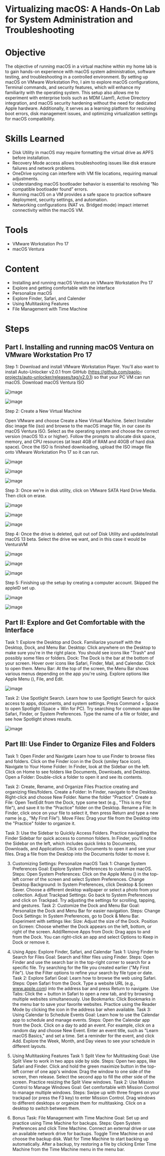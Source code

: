 # Virtualizing macOS: A Hands-On Lab for System Administration and Troubleshooting

# Objective

The objective of running macOS in a virtual machine within my home lab is to gain hands-on experience with macOS system administration, software testing, and troubleshooting in a controlled environment. By setting up macOS on VMware Workstation Pro, I aim to explore macOS configurations, Terminal commands, and security features, which will enhance my familiarity with the operating system. This setup also allows me to experiment with enterprise tools such as MDM (Jamf), Active Directory integration, and macOS security hardening without the need for dedicated Apple hardware. Additionally, it serves as a learning platform for resolving boot errors, disk management issues, and optimizing virtualization settings for macOS compatibility.

# Skills Learned

- Disk Utility in macOS may require formatting the virtual drive as APFS before installation.
- Recovery Mode access allows troubleshooting issues like disk erasure failures and network problems.
- OneDrive syncing can interfere with VM file locations, requiring manual adjustments.
- Understanding macOS bootloader behavior is essential to resolving “No compatible bootloader found” errors.
- Running macOS on a VM provides a safe space to practice software deployment, security settings, and automation.
- Networking configurations (NAT vs. Bridged mode) impact internet connectivity within the macOS VM.

# Tools

- VMware Workstation Pro 17
- macOS Ventura

# Content

- Installing and running macOS Ventura on VMware Workstation Pro 17
- Explore and getting comfortable with the interface
- Personalize macOS
- Explore Finder, Safari, and Calender
- Using Multitasking Features
- File Management with Time Machine

# Steps

## Part I. Installing and running macOS Ventura on VMware Workstation Pro 17

Step 1: Download and install VMware Workstation Player. You'll also want to install Auto-Unlocker v2.0.1 from GitHub (https://github.com/paolo-projects/auto-unlocker/releases/tag/v2.0.1) so that your PC VM can run macOS. Download macOS Ventura ISO 

![image](https://github.com/user-attachments/assets/1dcc2c30-7785-4f1f-b216-f839e9b2b20a)

![image](https://github.com/user-attachments/assets/0429cd8a-2bda-45b8-9d97-b0580d8b2e52)

Step 2: Create a New Virtual Machine

Open VMware and choose Create a New Virtual Machine. Select Installer disc image file (iso) and browse to the macOS image file, in our case its macOS Ventura ISO. Select as the operating system and choose the correct version (macOS 10.x or higher). Follow the prompts to allocate disk space, memory, and CPU resources (at least 4GB of RAM and 40GB of hard disk space). Once the ISO is finished downloading, upload the ISO image file onto VMware Workstation Pro 17 so it can run.

![image](https://github.com/user-attachments/assets/31ff9dec-33fa-4d89-b809-99db7447e1d9)

![image](https://github.com/user-attachments/assets/dc9c8a99-7850-43a0-8917-fa31c49cc868)

![image](https://github.com/user-attachments/assets/a7c54330-54fc-4d03-9bb4-7bac7676b020)

Step 3: Once we're in disk utility, click on VMware SATA Hard Drive Media. Then click on erase. 

![image](https://github.com/user-attachments/assets/9087ea2b-f352-457a-bd26-3cc614bbd357)

![image](https://github.com/user-attachments/assets/c16cca9d-eaf2-41de-a54b-38ff24bcc7b6)

![image](https://github.com/user-attachments/assets/8499db94-b437-4fb6-9e0a-7213c78e6f21)

Step 4: Once the drive is deleted, quit out oof Disk Utility and update/install macOS 13 beta. Select the drive we want, and in this case it would be VenturaVM

![image](https://github.com/user-attachments/assets/ae18a6a8-b7ab-4523-a0ec-7cdd1667ba69)

![image](https://github.com/user-attachments/assets/5da0e0fe-e64d-4240-8257-cfa5cd5610ea)

![image](https://github.com/user-attachments/assets/f6564988-1c27-4426-874e-e0bd856bfc45)

Step 5: Finishing up the setup by creating a computer account. Skipped the appleID set up.

![image](https://github.com/user-attachments/assets/73bbabe1-ee48-49b6-bb29-18aa4b11806d)

![image](https://github.com/user-attachments/assets/a9d8d78d-ce16-4c0f-9206-22ca5f4543a8)

## Part II: Explore and Get Comfortable with the Interface

Task 1: Explore the Desktop and Dock. Familiarize yourself with the Desktop, Dock, and Menu Bar.
Desktop: Click anywhere on the Desktop to make sure you're in the right place. You should see icons like "Trash" and possibly some files or folders. Dock: The Dock is the bar at the bottom of your screen. Hover over icons like Safari, Finder, Mail, and Calendar. Click to open them. Menu Bar: At the top of the screen, the Menu Bar shows various menus depending on the app you're using. Explore options like Apple Menu (), File, and Edit.

![image](https://github.com/user-attachments/assets/ef1510e7-804f-43e3-aad1-7f42f57ba2d3)

Task 2: Use Spotlight Search. Learn how to use Spotlight Search for quick access to apps, documents, and system settings.
Press Command + Space to open Spotlight (Space + Win for PC). Try searching for common apps like Safari, Finder, or System Preferences. Type the name of a file or folder, and see how Spotlight shows results.

![image](https://github.com/user-attachments/assets/3f899534-7077-4ed5-b25a-bc0be2dbfe68)

## Part III: Use Finder to Organize Files and Folders

Task 1: Open Finder and Navigate
Learn how to use Finder to browse files and folders. Click on the Finder icon in the Dock (smiley face icon).
Navigate to Your Home Folder: In Finder, look at the Sidebar on the left. Click on Home to see folders like Documents, Downloads, and Desktop. Open a Folder: Double-click a folder to open it and see its contents.

Task 2: Create, Rename, and Organize Files
Practice creating and organizing files/folders. Create a Folder: In Finder, navigate to the Desktop. Right-click and choose New Folder. Name the folder "Practice". Create a File: Open TextEdit from the Dock, type some text (e.g., "This is my first file"), and save it to the "Practice" folder on the Desktop. Rename a File: In Finder, click once on your file to select it, then press Return and type a new name (e.g., "My First File"). Move Files: Drag your file from the Desktop into the "Practice" folder to organize it.

Task 3: Use the Sidebar to Quickly Access Folders. Practice navigating the Finder Sidebar for quick access to common folders. In Finder, you'll notice the Sidebar on the left, which includes quick links to Documents, Downloads, and Applications. Click on Documents to open it and see your files. Drag a file from the Desktop into the Documents folder to move it.

3. Customizing Settings: Personalize macOS
Task 1: Change System Preferences
Goal: Explore System Preferences to customize macOS.
Steps:
Open System Preferences: Click on the Apple Menu () in the top-left corner of the screen and select System Preferences.
Change Desktop Background: In System Preferences, click Desktop & Screen Saver. Choose a different desktop wallpaper or select a photo from your collection.
Adjust Trackpad Settings: Go back to System Preferences and click on Trackpad. Try adjusting the settings for scrolling, tapping, and gestures.
Task 2: Customize the Dock and Menu Bar
Goal: Personalize the Dock and Menu Bar for easier navigation.
Steps:
Change Dock Settings: In System Preferences, go to Dock & Menu Bar. Experiment with settings like:
Size: Adjust the size of the Dock.
Position on Screen: Choose whether the Dock appears on the left, bottom, or right of the screen.
Add/Remove Apps from Dock: Drag apps to and from the Dock. You can right-click an app and select Options to Keep in Dock or remove it.

4. Using Apps: Explore Finder, Safari, and Calendar
Task 1: Using Finder to Search for Files
Goal: Search and filter files using Finder.
Steps:
Open Finder and use the search bar in the top-right corner to search for a specific file. Try searching for the file you created earlier ("My First File").
Use the Filter options to refine your search by file type or date.
Task 2: Explore Safari
Goal: Learn how to browse the web using Safari.
Steps:
Open Safari from the Dock.
Type a website URL (e.g., www.apple.com) into the address bar and press Return to navigate.
Use Tabs: Click the + button in Safari to open a new tab, and try browsing multiple websites simultaneously.
Use Bookmarks: Click Bookmarks in the menu bar to save your favorite websites.
Practice using the Reader Mode by clicking the icon in the address bar when available.
Task 3: Using Calendar to Schedule Events
Goal: Learn how to use the Calendar app to schedule and manage events.
Steps:
Open the Calendar app from the Dock.
Click on a day to add an event. For example, click on a random day and choose New Event.
Enter an event title, such as "Learn macOS Basics," and set a time.
Set a reminder for the event, and click Add.
Explore the Week, Month, and Day views to see your schedule in different layouts.

5. Using Multitasking Features
Task 1: Split View for Multitasking
Goal: Use Split View to work in two apps side by side.
Steps:
Open two apps, like Safari and Finder.
Click and hold the green maximize button in the top-left corner of one app's window.
Drag the window to one side of the screen, then release.
Select the second app to fill the other side of the screen.
Practice resizing the Split View windows.
Task 2: Use Mission Control to Manage Windows
Goal: Get comfortable with Mission Control to manage multiple windows.
Steps:
Swipe up with three fingers on your trackpad (or press the F3 key) to enter Mission Control.
Drag windows to different desktops or organize them for multitasking.
Click on a desktop to switch between them.

6. Bonus Task: File Management with Time Machine
Goal: Set up and practice using Time Machine for backups.
Steps:
Open System Preferences and click Time Machine.
Connect an external drive or use an available network drive for backups.
Toggle Time Machine on and choose the backup disk.
Wait for Time Machine to start backing up automatically.
After a backup, try restoring a file by clicking Enter Time Machine from the Time Machine menu in the menu bar.

